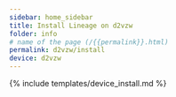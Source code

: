 ```yaml
---
sidebar: home_sidebar
title: Install Lineage on d2vzw
folder: info
# name of the page (/{{permalink}}.html)
permalink: d2vzw/install
device: d2vzw
---
```

{% include templates/device_install.md %}
